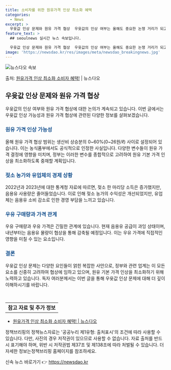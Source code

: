 ```yaml
---
title: 소비자를 위한 원유가격 인상 최소화 혜택
categories:
  - News
excerpt: >
  우윳값 인상 문제와 원유 가격 협상  우윳값의 인상 여부는 올해도 중요한 논쟁 거리가 되고 있습니다. 우윳값…
feature_text: >
  ## seoulnews 실시간 뉴스 속보입니다.

  우윳값 인상 문제와 원유 가격 협상  우윳값의 인상 여부는 올해도 중요한 논쟁 거리가 되고 있습니다. 우윳값…
image: 'https://newsdao.kr/res/images/meta/newsdao_breakingnews.jpg'
---
```


![뉴스다오 속보](https://newsdao.kr/res/images/meta/newsdao_breakingnews.jpg)

<p>출처: <a href="https://newsdao.kr/4041" rel="dofollow">원유가격 인상 최소화 소비자 혜택!</a> | 뉴스다오</p>

<h2 data-ke-size="size26">우윳값 인상 문제와 원유 가격 협상</h2>
<p data-ke-size="size16">우윳값의 인상 여부와 원유 가격 협상에 대한 논의가 계속되고 있습니다. 이번 글에서는 우윳값 인상 가능성과 원유 가격 협상에 관련된 다양한 정보를 살펴보겠습니다.</p>

<h3><b><span style="color: #1a5490;">원유 가격 인상 가능성</span></b></h3>
<p>올해 원유 가격 협상 범위는 생산비 상승분의 0~60%(0~26원/ℓ) 사이로 설정되어 있습니다. 이는 농식품부에서도 공식적으로 인정한 사실입니다. 다양한 변수들이 원유 가격 결정에 영향을 미치며, 정부는 이러한 변수를 종합적으로 고려하여 원유 기본 가격 인상을 최소화하도록 중재할 계획입니다.</p>

<h3><b><span style="color: #1a5490;">젖소 농가와 유업체의 경제 상황</span></b></h3>
<p>2022년과 2023년에 대한 통계청 자료에 따르면, 젖소 한 마리당 소득은 증가했지만, 음용유 사용량은 줄어들었습니다. 이로 인해 젖소 농가의 수익성은 개선되었지만, 유업체는 음용유 소비 감소로 인한 경영 부담을 느끼고 있습니다.</p>

<h3><b><span style="color: #1a5490;">우유 구매량과 가격 관계</span></b></h3>
<p>우유 구매량과 우유 가격은 긴밀한 관계에 있습니다. 현재 음용유 공급이 과잉 상태이며, 내년부터는 음용유 물량이 협상을 통해 감축될 예정입니다. 이는 우유 가격에 직접적인 영향을 미칠 수 있는 요소입니다.</p>

<h3><b><span style="color: #1a5490;">결론</span></b></h3>
<p>우윳값 인상 문제는 다양한 요인들이 얽힌 복잡한 사안으로, 정부와 관련 업계는 이 모든 요소를 신중히 고려하여 협상에 임하고 있으며, 원유 기본 가격 인상을 최소화하기 위해 노력하고 있습니다. 독자 여러분께서는 이번 글을 통해 우윳값 인상 문제에 대해 더 깊이 이해하시기를 바랍니다.</p>

<p data-ke-size="size16">&nbsp;</p>

<table>
<tbody>
<tr>
<td style="text-align: center; height: 17px;"><b>참고 자료 및 추가 정보</b></td>
</tr>
</tbody>
</table>
<ul>
<li><a href="https://newsdao.kr/4041">원유가격 인상 최소화 소비자 혜택! | 뉴스다오</a></li>
</ul>
<p>정책브리핑의 정책뉴스자료는 '공공누리 제1유형: 출처표시'의 조건에 따라 사용할 수 있습니다. 다만, 사진의 경우 저작권이 있으므로 사용할 수 없습니다. 자료 출처를 반드시 표기해야 하며, 위반 시 저작권법 제37조 및 제138조에 따라 처벌될 수 있습니다. 더 자세한 정보는정책브리핑 홈페이지를 참조하세요.</p>
 

신속 뉴스 바로가기 👉 <a href="https://newsdao.kr" rel="dofollow">https://newsdao.kr</a>


